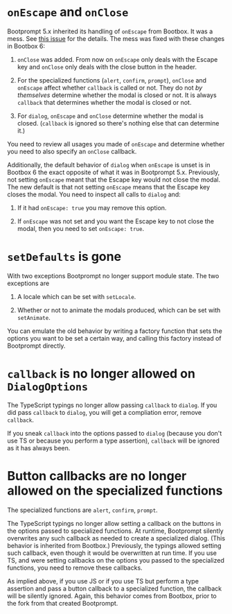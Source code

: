 ``onEscape`` and ``onClose``
============================

Bootprompt 5.x inherited its handling of ``onEscape`` from Bootbox. It was a
mess. See [this issue](https://github.com/lddubeau/bootprompt/issues/9) for the
details. The mess was fixed with these changes in Bootbox 6:

1. ``onClose`` was added. From now on ``onEscape`` only deals with the Escape
   key and ``onClose`` only deals with the close button in the header.

2. For the specialized functions (``alert``, ``confirm``, ``prompt``),
   ``onClose`` and ``onEscape`` affect whether ``callback`` is called or
   not. They do not *by themselves* determine whether the modal is closed or
   not. It is always ``callback`` that determines whether the modal is closed or
   not.

3. For ``dialog``, ``onEscape`` and ``onClose`` determine whether the modal is
   closed. (``callback`` is ignored so there's nothing else that can determine
   it.)

You need to review all usages you made of ``onEscape`` and determine whether you
need to also specify an ``onClose`` callback.

Additionally, the default behavior of ``dialog`` when ``onEscape`` is unset is
in Bootbox 6 the exact opposite of what it was in Bootprompt 5.x. Previously,
not setting ``onEscape`` meant that the Escape key would not close the
modal. The new default is that not setting ``onEscape`` means that the Escape
key closes the modal. You need to inspect all calls to ``dialog`` and:

1. If it had ``onEscape: true`` you may remove this option.

2. If ``onEscape`` was not set and you want the Escape key to not close the
   modal, then you need to set ``onEscape: true``.

``setDefaults`` is gone
=======================

With two exceptions Bootprompt no longer support module state. The two
exceptions are

1. A locale which can be set with ``setLocale``.

2. Whether or not to animate the modals produced, which can be set with
   ``setAnimate``.

You can emulate the old behavior by writing a factory function that sets the
options you want to be set a certain way, and calling this factory instead of
Bootprompt directly.

``callback`` is no longer allowed on ``DialogOptions``
======================================================

The TypeScript typings no longer allow passing ``callback`` to ``dialog``. If
you did pass ``callback`` to ``dialog``, you will get a compliation error,
remove ``callback``.

If you sneak ``callback`` into the options passed to ``dialog`` (because you
don't use TS or because you perform a type assertion), ``callback`` will be
ignored as it has always been.

Button callbacks are no longer allowed on the specialized functions
===================================================================

The specialized functions are ``alert``, ``confirm``, ``prompt``.

The TypeScript typings no longer allow setting a callback on the buttons in the
options passed to specialized functions. At runtime, Bootprompt silently
overwrites any such callback as needed to create a specialized dialog. (This
behavior is inherited from Bootbox.) Previously, the typings allowed setting
such callback, even though it would be overwritten at run time. If you use TS,
and were setting callbacks on the options you passed to the specialized
functions, you need to remove these callbacks.

As implied above, if you use JS or if you use TS but perform a type assertion
and pass a button callback to a specialized function, the callback will be
silently ignored. Again, this behavior comes from Bootbox, prior to the fork
from that created Bootprompt.
